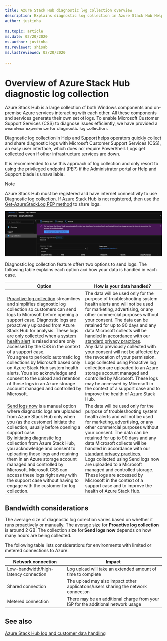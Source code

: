 ```yaml
---
title: Azure Stack Hub diagnostic log collection overview 
description: Explains diagnostic log collection in Azure Stack Hub Help + Support, including on-demand and proactive log collection.
author: justinha

ms.topic: article
ms.date: 02/20/2020
ms.author: justinha
ms.reviewer: shisab
ms.lastreviewed: 02/20/2020

---
```

# Overview of Azure Stack Hub diagnostic log collection 

Azure Stack Hub is a large collection of both Windows components and on-premise Azure services interacting with each other. All these components and services generate their own set of logs. To enable Microsoft Customer Support Services (CSS) to diagnose issues efficiently, we have provided a seamless experience for diagnostic log collection. 

Diagnostic log collection in Help and Support helps operators quickly collect and share diagnostic logs with Microsoft Customer Support Services (CSS), an easy user interface, which does not require PowerShell. Logs get collected even if other infrastructure services are down.  
 
It is recommended to use this approach of log collection and only resort to using the privileged endpoint (PEP) if the Administrator portal or Help and Support blade is unavailable. 

>[!NOTE]
>Azure Stack Hub must be registered and have internet connectivity to use Diagnostic log collection. If Azure Stack Hub is not registered, then use the [Get-AzureStackLog PEP method](azure-stack-configure-on-demand-diagnostic-log-collection-tzl.md#use-the-privileged-endpoint-pep-to-collect-diagnostic-logs) to share logs. 

![Screenshot of diagnostic log collection options](media/azure-stack-help-and-support/banner-enable-automatic-log-collection.png)

Diagnostic log collection feature offers two options to send logs. The following table explains each option and how your data is handled in each case. 

| Option | How is your data handled? |
|--------|---------------------------|
|[Proactive log collection](azure-stack-configure-automatic-diagnostic-log-collection-tzl.md) streamlines and simplifies diagnostic log collection so customers can send logs to Microsoft before opening a support case. Diagnostic logs are proactively uploaded from Azure Stack Hub for analysis. These logs are only collected when a [system health alert](azure-stack-configure-automatic-diagnostic-log-collection-tzl.md#proactive-diagnostic-log-collection-alerts) is raised and are only accessed by the CSS in the context of a support case.<br>You agree to periodic automatic log collections by Microsoft based only on Azure Stack Hub system health alerts. You also acknowledge and consent to the upload and retention of those logs in an Azure storage account managed and controlled by Microsoft. | The data will be used only for the purpose of troubleshooting system health alerts and will not be used for marketing, advertising, or any other commercial purposes without your consent. The data can be retained for up to 90 days and any data Microsoft collects will be handled in accordance with our [standard privacy practices](https://privacy.microsoft.com/).<br>Any data previously collected with your consent will not be affected by the revocation of your permission.<br>Logs collected using Proactive log collection are uploaded to an Azure storage account managed and controlled by Microsoft. These logs may be accessed by Microsoft in the context of a support case and to improve the health of Azure Stack Hub.|
|[Send logs now](azure-stack-configure-on-demand-diagnostic-log-collection-tzl.md) is a manual option where diagnostic logs are uploaded from Azure Stack Hub only when you (as the customer) initiate the collection, usually before opening a support case. <br>By initiating diagnostic log collection from Azure Stack Hub, you acknowledge and consent to uploading those logs and retaining them in an Azure storage account managed and controlled by Microsoft. Microsoft CSS can access these logs right away with the support case without having to engage with the customer for log collection. | The data will be used only for the purpose of troubleshooting system health alerts and will not be used for marketing, advertising, or any other commercial purposes without your consent. The data can be retained for up to 90 days and any data Microsoft  collects will be handled in accordance with our [standard privacy practices](https://privacy.microsoft.com/). <br>Logs collected using Send logs now are uploaded to a Microsoft managed and controlled storage. These logs are accessed by Microsoft in the context of a support case and to improve the health of Azure Stack Hub. |

## Bandwidth considerations

The average size of diagnostic log collection varies based on whether it runs proactively or manually. The average size for **Proactive log collection** is around 2 GB. The  collection size for **Send logs now** depends on how many hours are being collected.

The following table lists considerations for environments with limited or metered connections to Azure.


| Network connection | Impact |
|--------------------|--------|
| Low-bandwidth/high-latency connection | Log upload will take an extended amount of time to complete | 
| Shared connection | The upload may also impact other applications/users sharing the network connection |
| Metered connection | There may be an additional charge from your ISP for the additional network usage | 

## See also

[Azure Stack Hub log and customer data handling](https://docs.microsoft.com/azure-stack/operator/azure-stack-data-collection)

